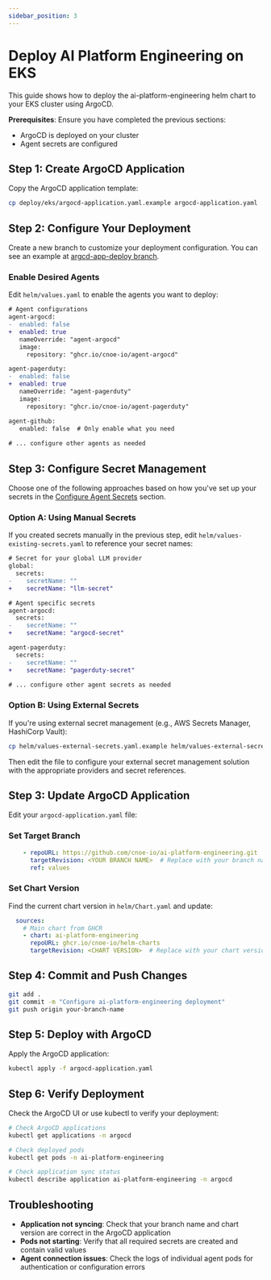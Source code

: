 ```yaml
---
sidebar_position: 3
---
```


# Deploy AI Platform Engineering on EKS

This guide shows how to deploy the ai-platform-engineering helm chart to your EKS cluster using ArgoCD. 

**Prerequisites**: Ensure you have completed the previous sections:
- ArgoCD is deployed on your cluster
- Agent secrets are configured

## Step 1: Create ArgoCD Application

Copy the ArgoCD application template:

```bash
cp deploy/eks/argocd-application.yaml.example argocd-application.yaml
```

## Step 2: Configure Your Deployment

Create a new branch to customize your deployment configuration. You can see an example at [argcd-app-deploy branch](https://github.com/cnoe-io/ai-platform-engineering/compare/main...argcd-app-deploy).

### Enable Desired Agents

Edit `helm/values.yaml` to enable the agents you want to deploy:

```diff
# Agent configurations
agent-argocd:
-  enabled: false
+  enabled: true
   nameOverride: "agent-argocd"
   image:
     repository: "ghcr.io/cnoe-io/agent-argocd"

agent-pagerduty:
-  enabled: false
+  enabled: true
   nameOverride: "agent-pagerduty"
   image:
     repository: "ghcr.io/cnoe-io/agent-pagerduty"

agent-github:
   enabled: false  # Only enable what you need
   
# ... configure other agents as needed
```

## Step 3: Configure Secret Management

Choose one of the following approaches based on how you've set up your secrets in the [Configure Agent Secrets](./configure-agent-secrets.md) section.

### Option A: Using Manual Secrets

If you created secrets manually in the previous step, edit `helm/values-existing-secrets.yaml` to reference your secret names:

```diff
# Secret for your global LLM provider
global:
  secrets:
-    secretName: ""
+    secretName: "llm-secret"

# Agent specific secrets
agent-argocd:
  secrets:
-    secretName: ""
+    secretName: "argocd-secret"

agent-pagerduty:
  secrets:
-    secretName: "" 
+    secretName: "pagerduty-secret"

# ... configure other agent secrets as needed
```

### Option B: Using External Secrets

If you're using external secret management (e.g., AWS Secrets Manager, HashiCorp Vault):

```bash
cp helm/values-external-secrets.yaml.example helm/values-external-secrets.yaml
```

Then edit the file to configure your external secret management solution with the appropriate providers and secret references.

## Step 3: Update ArgoCD Application

Edit your `argocd-application.yaml` file:

### Set Target Branch
```yaml
    - repoURL: https://github.com/cnoe-io/ai-platform-engineering.git
      targetRevision: <YOUR BRANCH NAME>  # Replace with your branch name
      ref: values
```

### Set Chart Version
Find the current chart version in `helm/Chart.yaml` and update:
```yaml
  sources:
    # Main chart from GHCR
    - chart: ai-platform-engineering
      repoURL: ghcr.io/cnoe-io/helm-charts
      targetRevision: <CHART VERSION>  # Replace with your chart version
```

## Step 4: Commit and Push Changes

```bash
git add .
git commit -m "Configure ai-platform-engineering deployment"
git push origin your-branch-name
```

## Step 5: Deploy with ArgoCD

Apply the ArgoCD application:

```bash
kubectl apply -f argocd-application.yaml
```

## Step 6: Verify Deployment

Check the ArgoCD UI or use kubectl to verify your deployment:

```bash
# Check ArgoCD applications
kubectl get applications -n argocd

# Check deployed pods
kubectl get pods -n ai-platform-engineering

# Check application sync status
kubectl describe application ai-platform-engineering -n argocd
```

## Troubleshooting

- **Application not syncing**: Check that your branch name and chart version are correct in the ArgoCD application
- **Pods not starting**: Verify that all required secrets are created and contain valid values
- **Agent connection issues**: Check the logs of individual agent pods for authentication or configuration errors